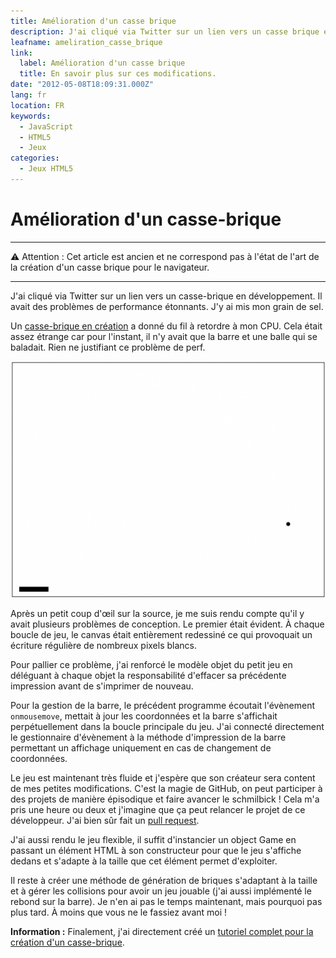 ```yaml
---
title: Amélioration d'un casse brique
description: J'ai cliqué via Twitter sur un lien vers un casse brique en développement. Il avait des problèmes de performance étonnants. J'y ai mis mon grain de sel.
leafname: ameliration_casse_brique
link:
  label: Amélioration d'un casse brique
  title: En savoir plus sur ces modifications.
date: "2012-05-08T18:09:31.000Z"
lang: fr
location: FR
keywords:
  - JavaScript
  - HTML5
  - Jeux
categories:
  - Jeux HTML5
---
```


# Amélioration d'un casse-brique

---

⚠ Attention : Cet article est ancien et ne correspond pas à l'état de l'art de la création d'un casse brique pour le navigateur.

---

J'ai cliqué via Twitter sur un lien vers un casse-brique en développement. Il avait des problèmes de performance étonnants. J'y ai mis mon grain de sel.

Un [casse-brique en création](https://github.com/jonathankowalski/CasseBriques "Voir le dépôt") a donné du fil à retordre à mon CPU. Cela était assez étrange car pour l'instant, il n'y avait que la barre et une balle qui se baladait. Rien ne justifiant ce problème de perf.

![Casse brique](/public/illustrations/breakit.png)

Après un petit coup d'œil sur la source, je me suis rendu compte qu'il y avait plusieurs problèmes de conception. Le premier était évident. À chaque boucle de jeu, le canvas était entièrement redessiné ce qui provoquait un écriture régulière de nombreux pixels blancs.

Pour pallier ce problème, j'ai renforcé le modèle objet du petit jeu en déléguant à chaque objet la responsabilité d'effacer sa précédente impression avant de s'imprimer de nouveau.

Pour la gestion de la barre, le précédent programme écoutait l'évènement `onmousemove`, mettait à jour les coordonnées et la barre s'affichait perpétuellement dans la boucle principale du jeu. J'ai connecté directement le gestionnaire d'évènement à la méthode d'impression de la barre permettant un affichage uniquement en cas de changement de coordonnées.

Le jeu est maintenant très fluide et j'espère que son créateur sera content de mes petites modifications. C'est la magie de GitHub, on peut participer à des projets de manière épisodique et faire avancer le schmilbick ! Cela m'a pris une heure ou deux et j'imagine que ça peut relancer le projet de ce développeur. J'ai bien sûr fait un [pull request](https://github.com/jonathankowalski/CasseBriques/pull/1 "Voir le pull request").

J'ai aussi rendu le jeu flexible, il suffit d'instancier un object Game en passant un élément HTML à son constructeur pour que le jeu s'affiche dedans et s'adapte à la taille que cet élément permet d'exploiter.

Il reste à créer une méthode de génération de briques s'adaptant à la taille et à gérer les collisions pour avoir un jeu jouable (j'ai aussi implémenté le rebond sur la barre). Je n'en ai pas le temps maintenant, mais pourquoi pas plus tard. À moins que vous ne le fassiez avant moi !

**Information :** Finalement, j'ai directement créé un [tutoriel complet pour la création d'un casse-brique](./html5_casse_brique "Voir le tutoriel").
